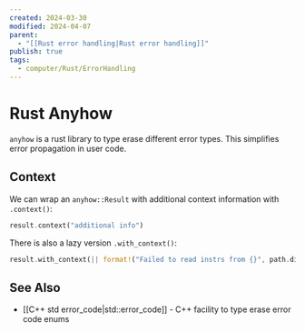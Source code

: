 ```yaml
---
created: 2024-03-30
modified: 2024-04-07
parent:
  - "[[Rust error handling|Rust error handling]]"
publish: true
tags:
  - computer/Rust/ErrorHandling
---
```


# Rust Anyhow
`anyhow` is a rust library to type erase different error types. This simplifies error propagation in user code.

## Context
We can wrap an `anyhow::Result` with additional context information with `.context()`:
```rust
result.context("additional info")
```

There is also a lazy version `.with_context()`:
```rust
result.with_context(|| format!("Failed to read instrs from {}", path.display()))
```

## See Also
- [[C++ std error_code|std::error_code]] - C++ facility to type erase error code enums